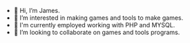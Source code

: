 - 👋 Hi, I’m James.
- 👀 I’m interested in making games and tools to make games.
- 🧨 I'm currently employed working with PHP and MYSQL.
- 💞️ I’m looking to collaborate on games and tools programs.

<!---
jammuth/jammuth is a ✨ special ✨ repository because its `README.md` (this file) appears on your GitHub profile.
You can click the Preview link to take a look at your changes.
--->

